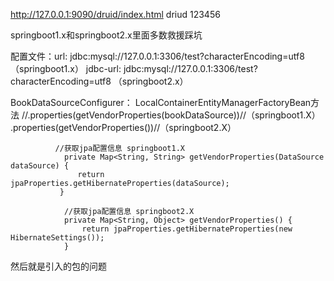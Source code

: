 

http://127.0.0.1:9090/druid/index.html  driud  123456 


springboot1.x和springboot2.x里面多数救援踩坑



配置文件：url: jdbc:mysql://127.0.0.1:3306/test?characterEncoding=utf8   （springboot1.x）
          jdbc-url: jdbc:mysql://127.0.0.1:3306/test?characterEncoding=utf8   （springboot2.x）



BookDataSourceConfigurer：
    LocalContainerEntityManagerFactoryBean方法
                 //.properties(getVendorProperties(bookDataSource))//（springboot1.X）
                   .properties(getVendorProperties())//（springboot2.X）
                   
              //获取jpa配置信息 springboot1.X
                private Map<String, String> getVendorProperties(DataSource dataSource) {
                   return jpaProperties.getHibernateProperties(dataSource);
               }
            
                //获取jpa配置信息 springboot2.X
                private Map<String, Object> getVendorProperties() {
                    return jpaProperties.getHibernateProperties(new HibernateSettings());
                }

然后就是引入的包的问题